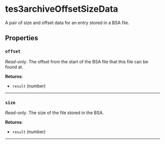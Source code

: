 # tes3archiveOffsetSizeData

A pair of size and offset data for an entry stored in a BSA file.

## Properties

### `offset`

*Read-only*. The offset from the start of the BSA file that this file can be found at.

**Returns**:

* `result` (number)

***

### `size`

*Read-only*. The size of the file stored in the BSA.

**Returns**:

* `result` (number)

***

